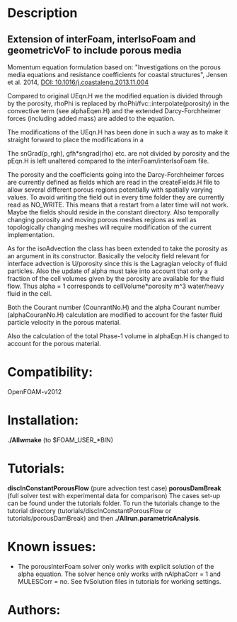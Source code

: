 # Description 
Extension of interFoam, interIsoFoam and geometricVoF to include porous media
-------------------------------------------------------------------

Momentum equation formulation based on:
"Investigations on the porous media equations and resistance coefficients for 
coastal structures", Jensen et al. 2014, [DOI: 10.1016/j.coastaleng.2013.11.004](https://doi.org/10.1016/j.coastaleng.2013.11.004)

Compared to original UEqn.H we the modified equation is divided through by the
porosity, rhoPhi is replaced by rhoPhi/fvc::interpolate(porosity) in the 
convective term (see alphaEqen.H) and the extended Darcy-Forchheimer forces 
(including added mass) are added to the equation.

The modifications of the UEqn.H has been done in such a way as to make it 
straight forward to place the modifications in a 

The snGrad(p_rgh), gfh*sngrad(rho) etc. are not divided by porosity and the 
pEqn.H is left unaltered compared to the interFoam/interIsoFoam file.

The porosity and the coefficients going into the Darcy-Forchheimer forces are
currently defined as fields which are read in the createFields.H file to allow
several different porous regions potentially with spatially varying values.
To avoid writing the field out in every time folder they are currently read as
NO_WRITE. This means that a restart from a later time will not work. Maybe the
fields should reside in the constant directory. Also temporally changing 
porosity and moving porous meshes regions as well as topologically changing 
meshes will require modification of the current implementation.

As for the isoAdvection the class has been extended to take the porosity as an
argument in its constructor. Basically the velocity field relevant for interface
advection is U/porosity since this is the Lagragian velocity of fluid particles.
Also the update of alpha must take into account that only a fraction of the cell
volumes given by the porosity are available for the fluid flow. Thus alpha = 1
corresponds to cellVolume*porosity m^3 water/heavy fluid in the cell.


Both the Courant number (CounrantNo.H) and the alpha Courant number 
(alphaCouranNo.H) calculation are modified to account for the faster fluid
particle velocity in the porous material.

Also the calculation of the total Phase-1 volume in alphaEqn.H is changed to 
account for the porous material.

# Compatibility:
OpenFOAM-v2012

# Installation:
**./Allwmake** (to $FOAM_USER_*BIN)

# Tutorials:
**discInConstantPorousFlow** (pure advection test case)
**porousDamBreak** (full solver test with experimental data for comparison)
The cases set-up can be found under the tutorials folder. 
To run the tutorials change to the tutorial directory (tutorials/discInConstantPorousFlow or tutorials/porousDamBreak) and then **./Allrun.parametricAnalysis**.  

# Known issues:
- The porousInterFoam solver only works with explicit solution of the 
alpha equation. The solver hence only works with nAlphaCorr = 1 and
MULESCorr = no. See fvSolution files in tutorials for working settings.

# Authors:

